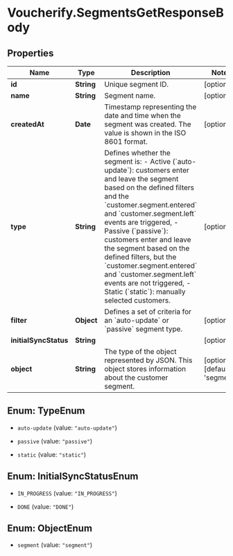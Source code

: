 # Voucherify.SegmentsGetResponseBody

## Properties

Name | Type | Description | Notes
------------ | ------------- | ------------- | -------------
**id** | **String** | Unique segment ID. | [optional] 
**name** | **String** | Segment name. | [optional] 
**createdAt** | **Date** | Timestamp representing the date and time when the segment was created. The value is shown in the ISO 8601 format. | [optional] 
**type** | **String** | Defines whether the segment is: - Active (&#x60;auto-update&#x60;): customers enter and leave the segment based on the defined filters and the &#x60;customer.segment.entered&#x60; and &#x60;customer.segment.left&#x60; events are triggered, - Passive (&#x60;passive&#x60;): customers enter and leave the segment based on the defined filters, but the &#x60;customer.segment.entered&#x60; and &#x60;customer.segment.left&#x60; events are not triggered, - Static (&#x60;static&#x60;): manually selected customers. | [optional] 
**filter** | **Object** | Defines a set of criteria for an &#x60;auto-update&#x60; or &#x60;passive&#x60; segment type. | [optional] 
**initialSyncStatus** | **String** |  | [optional] 
**object** | **String** | The type of the object represented by JSON. This object stores information about the customer segment. | [optional] [default to &#39;segment&#39;]



## Enum: TypeEnum


* `auto-update` (value: `"auto-update"`)

* `passive` (value: `"passive"`)

* `static` (value: `"static"`)





## Enum: InitialSyncStatusEnum


* `IN_PROGRESS` (value: `"IN_PROGRESS"`)

* `DONE` (value: `"DONE"`)





## Enum: ObjectEnum


* `segment` (value: `"segment"`)





